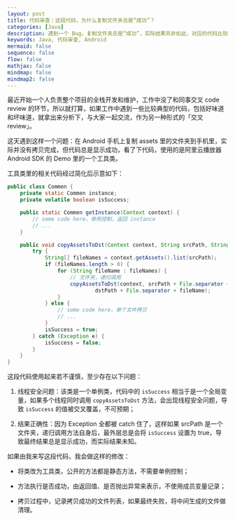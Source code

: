 ```yaml
---
layout: post
title: 代码审查｜这段代码，为什么复制文件夹总是“成功”？
categories: [Java]
description: 遇到一个 Bug，复制文件夹总是“成功”，实际结果并非如此，对应的代码比较典型，拿出来分析下。
keywords: Java, 代码审查, Android
mermaid: false
sequence: false
flow: false
mathjax: false
mindmap: false
mindmap2: false
---
```


最近开始一个人负责整个项目的全栈开发和维护，工作中没了和同事交叉 code review 的环节，所以就打算，如果工作中遇到一些比较典型的代码，包括好味道和坏味道，就拿出来分析下，与大家一起交流，作为另一种形式的「交叉 review」。

这天遇到这样一个问题：在 Android 手机上复制 assets 里的文件夹到手机里，实际并没有拷贝完成，但代码总是显示成功，看了下代码，使用的是阿里云播放器 Android SDK 的 Demo 里的一个工具类。

工具类里的相关代码经过简化后示意如下：

```java
public class Commen {
    private static Commen instance;
    private volatile boolean isSuccess;

    public static Commen getInstance(Context context) {
        // some code here，单例控制，返回 instance
        // ...
    }

    public void copyAssetsToDst(Context context, String srcPath, String dstPath) {
        try {
            String[] fileNames = context.getAssets().list(srcPath);
            if (fileNames.length > 0) {
                for (String fileName : fileNames) {
                    // 文件夹，递归调用
                    copyAssetsToDst(context, srcPath + File.separator + fileName,
                            dstPath + File.separator + fileName);
                }
            } else {
                // some code here，单个文件拷贝
                // ...
            }
            isSuccess = true;
        } catch (Exception e) {
            isSuccess = false;
        }
    }
}
```

这段代码使用起来若不谨慎，至少存在以下问题：

1. 线程安全问题：该类是一个单例类，代码中的 `isSuccess` 相当于是一个全局变量，如果多个线程同时调用 `copyAssetsToDst` 方法，会出现线程安全问题，导致 `isSuccess` 的值被交叉覆盖，不可预期；

2. 结果正确性：因为 Exception 全都被 catch 住了，这样如果 srcPath 是一个文件夹，递归调用方法自身后，最外层总是会将 `isSuccess` 设置为 true，导致最终结果总是显示成功，而实际结果未知。

如果由我来写这段代码，我会做这样的修改：

- 将类改为工具类，公开的方法都是静态方法，不需要单例控制；

- 方法执行是否成功，由返回值、是否抛出异常来表示，不使用成员变量记录；

- 拷贝过程中，记录拷贝成功的文件列表，如果最终失败，将中间生成的文件做清理。